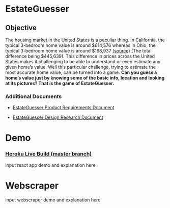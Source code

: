 # EstateGuesser

## Objective

The housing market in the United States is a peculiar thing. In California, the typical 3-bedroom home value is around $614,576 whereas in Ohio, the typical 3-bedroom home value is around $168,937 [(source)](https://www.gobankingrates.com/investing/real-estate/cost-to-own-3-bedroom-home-every-state/) (The total difference being $445,639). This difference in prices across the United States makes it challenging to be able to understand or even estimate any given home’s value. 
Well this particular challenge, trying to estimate the most accurate home value, can be turned into a game. **Can you guess a home’s value just by knowing some of the basic info, location and looking at its pictures? That is the game of EstateGuesser.**


### Additional Documents
- [EstateGuesser Product Requirements Document](https://docs.google.com/document/d/17wgXHifLHZuBm5OXIiNWbkJXcdjnm-Y5sBKL0QE2cC4/edit?usp=sharing)

- [EstateGuesser Design Research Document](https://docs.google.com/document/d/16yGb93BbufNCHrqyJnrQaS1w5IjEtt21q8OcjfX_NEk/edit?usp=sharing)

# Demo

### [Heroku Live Build (master branch)](https://estate-guesser.herokuapp.com/)

input react app demo and explanation here

# Webscraper
input webscraper demo and explanation here
